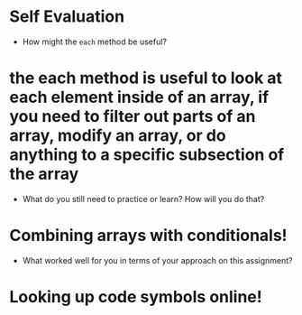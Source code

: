# Self Evaluation

- How might the `each` method be useful?
# the each method is useful to look at each element inside of an array, if you need to filter out parts of an array, modify an array, or do anything to a specific subsection of the array
- What do you still need to practice or learn? How will you do that?
# Combining arrays with conditionals!
- What worked well for you in terms of your approach on this assignment?
# Looking up code symbols online!
